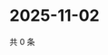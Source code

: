 # 2025-11-02

共 0 条

<!-- BEGIN ZHIHUVIDEO -->
<!-- 最后更新时间 Sun Nov 02 2025 03:08:05 GMT+0800 (China Standard Time) -->

<!-- END ZHIHUVIDEO -->
